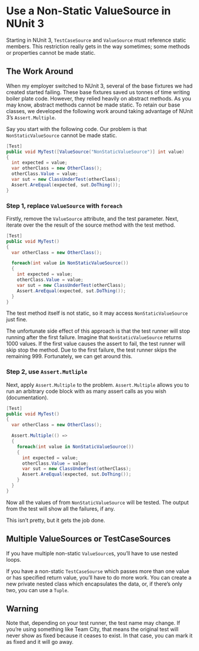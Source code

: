 # Use a Non-Static ValueSource in NUnit 3

Starting in NUnit 3, `TestCaseSource` and `ValueSource` must reference static members. This restriction really gets in the way sometimes; some methods or properties cannot be made static.

## The Work Around

When my employer switched to NUnit 3, several of the base fixtures we had created started failing. These base fixtures saved us tonnes of time writing boiler plate code. However, they relied heavily on abstract methods. As you may know, abstract methods cannot be made static. To retain our base classes, we developed the following work around taking advantage of NUnit 3’s `Assert.Multiple`.

Say you start with the following code. Our problem is that `NonStaticValueSource` cannot be made static.

```csharp
[Test]
public void MyTest([ValueSource("NonStaticValueSource")] int value)
{
  int expected = value;
  var otherClass = new OtherClass();
  otherClass.Value = value;
  var sut = new ClassUnderTest(otherClass);
  Assert.AreEqual(expected, sut.DoThing());
}
```

### Step 1, replace `ValueSource` with `foreach`

Firstly, remove the `ValueSource` attribute, and the test parameter. Next, iterate over the the result of the source method with the test method.

```csharp
[Test]
public void MyTest()
{
  var otherClass = new OtherClass();

  foreach(int value in NonStaticValueSource())
  {
    int expected = value;
    otherClass.Value = value;
    var sut = new ClassUnderTest(otherClass);
    Assert.AreEqual(expected, sut.DoThing());
  }
}
```

The test method itself is not static, so it may access `NonStaticValueSource` just fine.

The unfortunate side effect of this approach is that the test runner will stop running after the first failure. Imagine that `NonStaticValueSource` returns 1000 values. If the first value causes the assert to fail, the test runner will skip stop the method. Due to the first failure, the test runner skips the remaining 999. Fortunately, we can get around this.

### Step 2, use `Assert.Mutliple`

Next, apply `Assert.Multiple` to the problem. `Assert.Multiple` allows you to run an arbitrary code block with as many assert calls as you wish (documentation).

```csharp
[Test]
public void MyTest()
{
  var otherClass = new OtherClass();

  Assert.Multiple(() =>
  {
    foreach(int value in NonStaticValueSource())
    {
      int expected = value;
      otherClass.Value = value;
      var sut = new ClassUnderTest(otherClass);
      Assert.AreEqual(expected, sut.DoThing());
    }
  }
}
```

Now all the values of from `NonStaticValueSource` will be tested. The output from the test will show all the failures, if any.

This isn’t pretty, but it gets the job done.

## Multiple ValueSources or TestCaseSources

If you have multiple non-static `ValueSource`s, you’ll have to use nested loops.

If you have a non-static `TestCaseSourse` which passes more than one value or has specified return value, you’ll have to do more work. You can create a new private nested class which encapsulates the data, or, if there’s only two, you can use a `Tuple`.

## Warning

Note that, depending on your test runner, the test name may change. If you’re using something like Team City, that means the original test will never show as fixed because it ceases to exist. In that case, you can mark it as fixed and it will go away.
